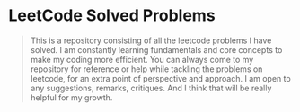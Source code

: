 # LeetCode Solved Problems

> This is a repository consisting of all the leetcode problems I have solved.
> I am constantly learning fundamentals and core concepts to make my coding more efficient.
> You can always come to my repository for reference or help while tackling the problems on leetcode, for an extra point of perspective and approach.
> I am open to any suggestions, remarks, critiques. And I think that will be really helpful for my growth.
